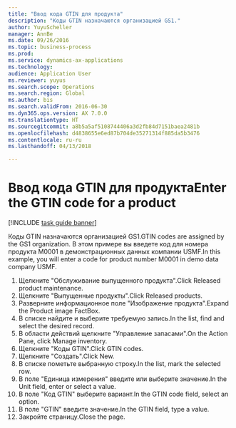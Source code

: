 ```yaml
--- 
title: "Ввод кода GTIN для продукта"
description: "Коды GTIN назначаются организацией GS1."
author: YuyuScheller
manager: AnnBe
ms.date: 09/26/2016
ms.topic: business-process
ms.prod: 
ms.service: dynamics-ax-applications
ms.technology: 
audience: Application User
ms.reviewer: yuyus
ms.search.scope: Operations
ms.search.region: Global
ms.author: bis
ms.search.validFrom: 2016-06-30
ms.dyn365.ops.version: AX 7.0.0
ms.translationtype: HT
ms.sourcegitcommit: a8b5a5af5108744406a3d2fb84d7151baea2481b
ms.openlocfilehash: d4838655e6ed87b704de35271314f885da5b3476
ms.contentlocale: ru-ru
ms.lasthandoff: 04/13/2018

---
```

# <a name="enter-the-gtin-code-for-a-product"></a><span data-ttu-id="cb20e-103">Ввод кода GTIN для продукта</span><span class="sxs-lookup"><span data-stu-id="cb20e-103">Enter the GTIN code for a product</span></span>

[!INCLUDE [task guide banner](../../includes/task-guide-banner.md)]

<span data-ttu-id="cb20e-104">Коды GTIN назначаются организацией GS1.</span><span class="sxs-lookup"><span data-stu-id="cb20e-104">GTIN codes are assigned by the GS1 organization.</span></span> <span data-ttu-id="cb20e-105">В этом примере вы введете код для номера продукта M0001 в демонстрационных данных компании USMF.</span><span class="sxs-lookup"><span data-stu-id="cb20e-105">In this example, you will enter a code for product number M0001 in demo data company USMF.</span></span>

1. <span data-ttu-id="cb20e-106">Щелкните "Обслуживание выпущенного продукта".</span><span class="sxs-lookup"><span data-stu-id="cb20e-106">Click Released product maintenance.</span></span>
2. <span data-ttu-id="cb20e-107">Щелкните "Выпущенные продукты".</span><span class="sxs-lookup"><span data-stu-id="cb20e-107">Click Released products.</span></span>
3. <span data-ttu-id="cb20e-108">Разверните информационное поле "Изображение продукта".</span><span class="sxs-lookup"><span data-stu-id="cb20e-108">Expand the Product image FactBox.</span></span>
4. <span data-ttu-id="cb20e-109">В списке найдите и выберите требуемую запись.</span><span class="sxs-lookup"><span data-stu-id="cb20e-109">In the list, find and select the desired record.</span></span>
5. <span data-ttu-id="cb20e-110">В области действий щелкните "Управление запасами".</span><span class="sxs-lookup"><span data-stu-id="cb20e-110">On the Action Pane, click Manage inventory.</span></span>
6. <span data-ttu-id="cb20e-111">Щелкните "Коды GTIN".</span><span class="sxs-lookup"><span data-stu-id="cb20e-111">Click GTIN codes.</span></span>
7. <span data-ttu-id="cb20e-112">Щелкните "Создать".</span><span class="sxs-lookup"><span data-stu-id="cb20e-112">Click New.</span></span>
8. <span data-ttu-id="cb20e-113">В списке пометьте выбранную строку.</span><span class="sxs-lookup"><span data-stu-id="cb20e-113">In the list, mark the selected row.</span></span>
9. <span data-ttu-id="cb20e-114">В поле "Единица измерения" введите или выберите значение.</span><span class="sxs-lookup"><span data-stu-id="cb20e-114">In the Unit field, enter or select a value.</span></span>
10. <span data-ttu-id="cb20e-115">В поле "Код GTIN" выберите вариант.</span><span class="sxs-lookup"><span data-stu-id="cb20e-115">In the GTIN code field, select an option.</span></span>
11. <span data-ttu-id="cb20e-116">В поле "GTIN" введите значение.</span><span class="sxs-lookup"><span data-stu-id="cb20e-116">In the GTIN field, type a value.</span></span>
12. <span data-ttu-id="cb20e-117">Закройте страницу.</span><span class="sxs-lookup"><span data-stu-id="cb20e-117">Close the page.</span></span>


